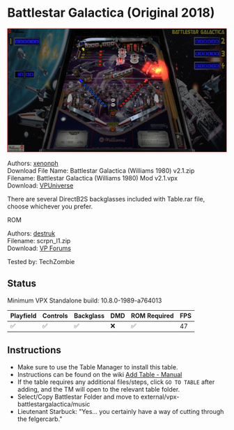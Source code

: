 # Battlestar Galactica (Original 2018)

![Table Preview](../../images/vpx-BattlestarGalactica-preview.png)

Authors: [xenonph](https://www.vpforums.org/index.php?showuser=14100)  
Download File Name: Battlestar Galactica (Williams 1980) v2.1.zip  
Filename: Battlestar Galactica (Williams 1980) Mod v2.1.vpx  
Download: [VPUniverse](https://vpuniverse.com/files/file/5061-battlestar-galactica-williams-1980/)

There are several DirectB2S backglasses included with Table.rar file, choose whichever you prefer. 

ROM

Authors: [destruk](https://www.vpforums.org/index.php?showuser=5)  
Filename: scrpn_l1.zip  
Download: [VP Forums](https://www.vpforums.org/index.php?app=downloads&showfile=779)

Tested by: TechZombie

## Status 

Minimum VPX Standalone build: 10.8.0-1989-a764013

| Playfield | Controls | Backglass | DMD | ROM Required | FPS | 
|-----------|----------|-----------|-----|--------------|-----|
| :white_check_mark: | :white_check_mark: | :white_check_mark: | :x: | :white_check_mark: | 47 |

## Instructions

- Make sure to use the Table Manager to install this table.
- Instructions can be found on the wiki [Add Table - Manual](https://github.com/LegendsUnchained/vpx-standalone-alp4k/wiki/%5B04%5D-%F0%9F%A7%A1-TM-%E2%80%90-Other-Features#add-table---manual)
- If the table requires any additional files/steps, click `GO TO TABLE` after adding, and the TM will open to the relevant table folder.
- Select/Copy Battlestar Folder and move to external/vpx-battlestargalactica/music
- Lieutenant Starbuck: "Yes... you certainly have a way of cutting through the felgercarb."

